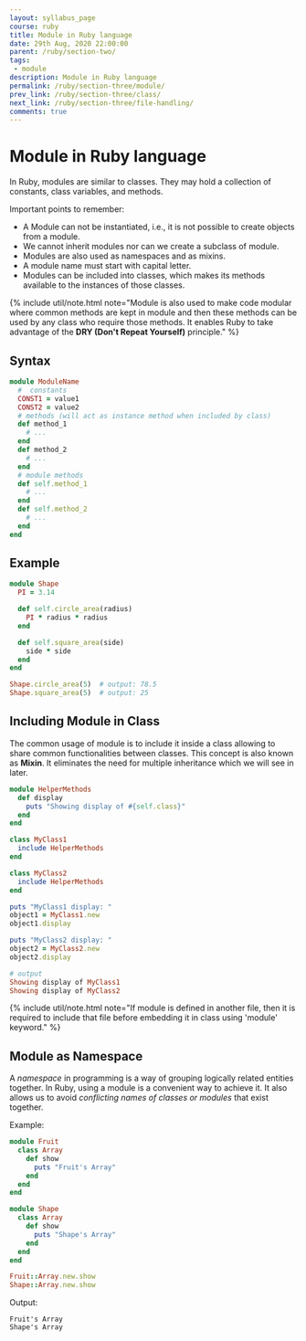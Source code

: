 ```yaml
---
layout: syllabus_page
course: ruby
title: Module in Ruby language
date: 29th Aug, 2020 22:00:00
parent: /ruby/section-two/
tags:
 - module
description: Module in Ruby language
permalink: /ruby/section-three/module/
prev_link: /ruby/section-three/class/
next_link: /ruby/section-three/file-handling/
comments: true
---
```


# Module in Ruby language

In Ruby, modules are similar to classes. They may hold a collection of constants, class variables, and methods.

Important points to remember:

- A Module can not be instantiated, i.e., it is not possible to create objects from a module.
- We cannot inherit modules nor can we create a subclass of module.
- Modules are also used as namespaces and as mixins.
- A module name must start with capital letter.
- Modules can be included into classes, which makes its methods available to the instances of those classes.

{% include util/note.html
    note="Module is also used to make code modular where common methods are kept in module and then these methods can be used by any class who require those methods. It enables Ruby to take advantage of the <strong>DRY (Don't Repeat Yourself)</strong> principle."
%}

## Syntax

```ruby
module ModuleName
  #  constants
  CONST1 = value1
  CONST2 = value2
  # methods (will act as instance method when included by class)
  def method_1
    # ...
  end
  def method_2
    # ...
  end
  # module methods
  def self.method_1
    # ...
  end
  def self.method_2
    # ...
  end
end
```

## Example

```ruby
module Shape
  PI = 3.14

  def self.circle_area(radius)
    PI * radius * radius
  end

  def self.square_area(side)
    side * side
  end
end

Shape.circle_area(5)  # output: 78.5
Shape.square_area(5)  # output: 25
```

## Including Module in Class

The common usage of module is to include it inside a class allowing to share common functionalities between classes.
This concept is also known as __Mixin__. It eliminates the need for multiple inheritance which we will see in later.

```ruby
module HelperMethods
  def display
    puts "Showing display of #{self.class}"
  end
end

class MyClass1
  include HelperMethods
end

class MyClass2
  include HelperMethods
end

puts "MyClass1 display: "
object1 = MyClass1.new
object1.display

puts "MyClass2 display: "
object2 = MyClass2.new
object2.display

# output
Showing display of MyClass1
Showing display of MyClass2
```

{% include util/note.html
    note="If module is defined in another file, then it is required to include that file before embedding it in class using 'module' keyword."
%}

## Module as Namespace

A _namespace_ in programming is a way of grouping logically related entities together.
In Ruby, using a module is a convenient way to achieve it.
It also allows us to avoid _conflicting names of classes or modules_ that exist together.

Example:

```ruby
module Fruit
  class Array
    def show
      puts "Fruit's Array"
    end
  end
end

module Shape
  class Array
    def show
      puts "Shape's Array"
    end
  end
end

Fruit::Array.new.show
Shape::Array.new.show
```

Output:

```
Fruit's Array
Shape's Array
```
